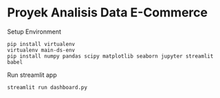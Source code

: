 # Proyek Analisis Data E-Commerce

Setup Environment

```
pip install virtualenv
virtualenv main-ds-env
pip install numpy pandas scipy matplotlib seaborn jupyter streamlit babel
```
Run streamlit app
```
streamlit run dashboard.py
```
